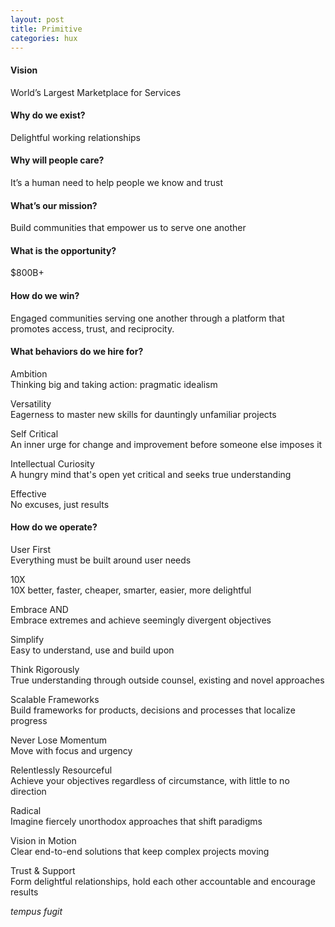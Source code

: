 ```yaml
---
layout: post
title: Primitive
categories: hux
---
```


#### Vision
World’s Largest Marketplace for Services

#### Why do we exist?
Delightful working relationships

#### Why will people care?
It’s a human need to help people we know and trust

#### What’s our mission?
Build communities that empower us to serve one another

#### What is the opportunity?
$800B+

#### How do we win?
Engaged communities serving one another through a platform that promotes access, trust, and reciprocity.

#### What behaviors do we hire for?


Ambition  
Thinking big and taking action: pragmatic idealism

Versatility  
Eagerness to master new skills for dauntingly unfamiliar projects

Self Critical  
An inner urge for change and improvement before someone else imposes it

Intellectual Curiosity  
A hungry mind that's open yet critical and seeks true understanding

Effective  
No excuses, just results

#### How do we operate?

User First  
Everything must be built around user needs

10X  
10X better, faster, cheaper, smarter, easier, more delightful

Embrace AND  
Embrace extremes and achieve seemingly divergent objectives

Simplify  
Easy to understand, use and build upon

Think Rigorously  
True understanding through outside counsel, existing and novel approaches

Scalable Frameworks  
Build frameworks for products, decisions and processes that localize progress

Never Lose Momentum  
Move with focus and urgency

Relentlessly Resourceful  
Achieve your objectives regardless of circumstance, with little to no direction

Radical  
Imagine fiercely unorthodox approaches that shift paradigms

Vision in Motion  
Clear end-to-end solutions that keep complex projects moving

Trust & Support  
Form delightful relationships, hold each other accountable and encourage results

*tempus fugit*
